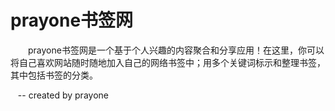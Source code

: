 # prayone书签网
&emsp;&emsp;prayone书签网是一个基于个人兴趣的内容聚合和分享应用！在这里，你可以将自己喜欢网站随时随地加入自己的网络书签中；用多个关键词标示和整理书签，其中包括书签的分类。

  
  -- created by prayone

